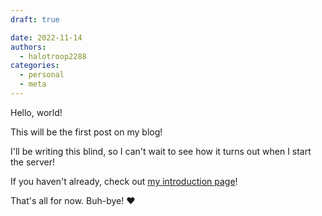 ```yaml
---
draft: true

date: 2022-11-14
authors:
  - halotroop2288
categories:
  - personal
  - meta
---
```


Hello, world!

This will be the first post on my blog!

<!-- more -->

I'll be writing this blind, so I can't wait to see how it turns out when I start the server!

If you haven't already, check out [my introduction page](/caroline)!

That's all for now. Buh-bye! :heart:
